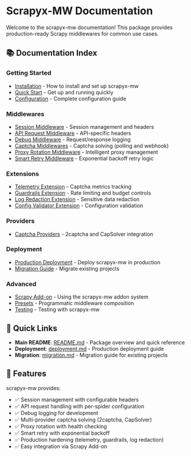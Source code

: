 # Scrapyx-MW Documentation

Welcome to the scrapyx-mw documentation! This package provides production-ready Scrapy middlewares for common use cases.

## 📚 Documentation Index

### Getting Started
- [Installation](installation.md) - How to install and set up scrapyx-mw
- [Quick Start](quick-start.md) - Get up and running quickly
- [Configuration](configuration.md) - Complete configuration guide

### Middlewares
- [Session Middleware](middlewares/session.md) - Session management and headers
- [API Request Middleware](middlewares/api-request.md) - API-specific headers
- [Debug Middleware](middlewares/debug.md) - Request/response logging
- [Captcha Middlewares](middlewares/captcha.md) - Captcha solving (polling and webhook)
- [Proxy Rotation Middleware](middlewares/proxy-rotation.md) - Intelligent proxy management
- [Smart Retry Middleware](middlewares/smart-retry.md) - Exponential backoff retry logic

### Extensions
- [Telemetry Extension](extensions/telemetry.md) - Captcha metrics tracking
- [Guardrails Extension](extensions/guardrails.md) - Rate limiting and budget controls
- [Log Redaction Extension](extensions/log-redaction.md) - Sensitive data redaction
- [Config Validator Extension](extensions/config-validator.md) - Configuration validation

### Providers
- [Captcha Providers](providers.md) - 2captcha and CapSolver integration

### Deployment
- [Production Deployment](deployment.md) - Deploy scrapyx-mw in production
- [Migration Guide](migration.md) - Migrate existing projects

### Advanced
- [Scrapy Add-on](addon.md) - Using the scrapyx-mw addon system
- [Presets](presets.md) - Programmatic middleware composition
- [Testing](testing.md) - Testing with scrapyx-mw

## 🚀 Quick Links

- **Main README**: [README.md](../README.md) - Package overview and quick reference
- **Deployment**: [deployment.md](deployment.md) - Production deployment guide
- **Migration**: [migration.md](migration.md) - Migration guide for existing projects

## 📖 Features

scrapyx-mw provides:
- ✅ Session management with configurable headers
- ✅ API request handling with per-spider configuration
- ✅ Debug logging for development
- ✅ Multi-provider captcha solving (2captcha, CapSolver)
- ✅ Proxy rotation with health checking
- ✅ Smart retry with exponential backoff
- ✅ Production hardening (telemetry, guardrails, log redaction)
- ✅ Easy integration via Scrapy Add-on
